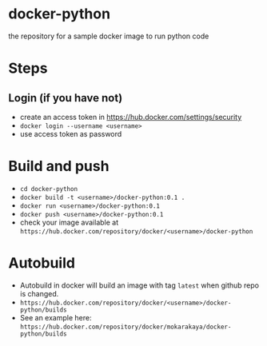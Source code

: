 # docker-python
the repository for a sample docker image to run python code



# Steps

## Login (if you have not)
- create an access token in https://hub.docker.com/settings/security
- `docker login --username <username>`
- use access token as password

# Build and push
- `cd docker-python`
- `docker build -t <username>/docker-python:0.1 .`
- `docker run <username>/docker-python:0.1`
- `docker push <username>/docker-python:0.1`
- check your image available at `https://hub.docker.com/repository/docker/<username>/docker-python`

# Autobuild
- Autobuild in docker will build an image with tag `latest` when github repo is changed.
- `https://hub.docker.com/repository/docker/<username>/docker-python/builds`
- See an example here: `https://hub.docker.com/repository/docker/mokarakaya/docker-python/builds`
